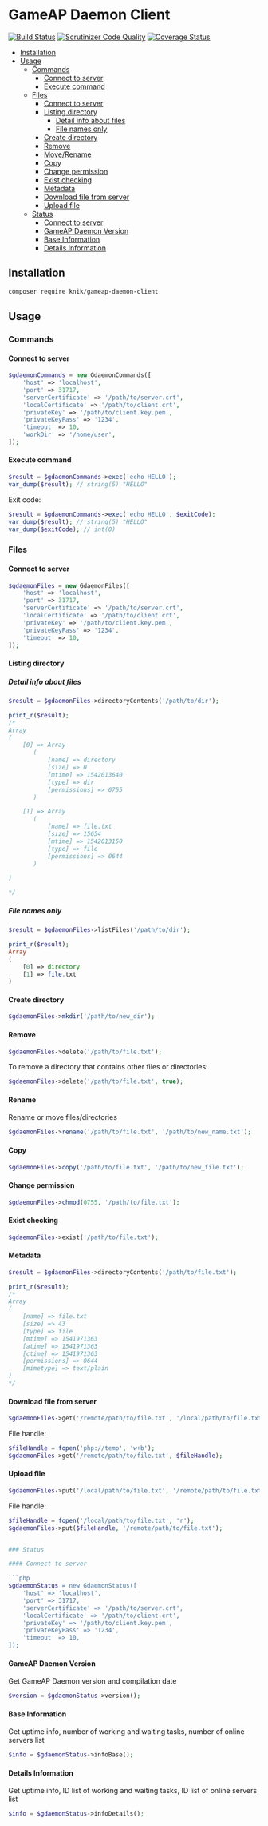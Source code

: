 # GameAP Daemon Client

[![Build Status](https://travis-ci.com/et-nik/gameap-daemon-client.svg?branch=master)](https://travis-ci.com/et-nik/gameap-daemon-client)
[![Scrutinizer Code Quality](https://scrutinizer-ci.com/g/et-nik/gameap-daemon-client/badges/quality-score.png?b=master)](https://scrutinizer-ci.com/g/et-nik/gameap-daemon-client/?branch=master)
[![Coverage Status](https://scrutinizer-ci.com/g/et-nik/gameap-daemon-client/badges/coverage.png?b=master)](https://scrutinizer-ci.com/g/et-nik/gameap-daemon-client/code-structure)

- [Installation](#installation)
- [Usage](#usage)
    - [Commands](#commands)
        - [Connect to server](#connect-to-server)
        - [Execute command](#execute-command)
    - [Files](#files)
        - [Connect to server](#connect-to-server-1)
        - [Listing directory](#listing-directory)
            - [Detail info about files](#detail-info-about-files)
            - [File names only](#file-names-only)
        - [Create directory](#create-directory)
        - [Remove](#remove)
        - [Move/Rename](#rename)
        - [Copy](#copy)
        - [Change permission](#change-permission)
        - [Exist checking](#exist-checking)
        - [Metadata](#metadata)
        - [Download file from server](#download-file-from-server)
        - [Upload file](#upload-file)
    - [Status](#status)
        - [Connect to server](#connect-to-server-2)
        - [GameAP Daemon Version](#gameap-daemon-version)
        - [Base Information](#base-information)
        - [Details Information](#details-information)

## Installation

```bash
composer require knik/gameap-daemon-client
```

## Usage

### Commands

#### Connect to server

```php
$gdaemonCommands = new GdaemonCommands([
    'host' => 'localhost',
    'port' => 31717,
    'serverCertificate' => '/path/to/server.crt',
    'localCertificate' => '/path/to/client.crt',
    'privateKey' => '/path/to/client.key.pem',
    'privateKeyPass' => '1234',
    'timeout' => 10,
    'workDir' => '/home/user',
]);
```

#### Execute command

```php
$result = $gdaemonCommands->exec('echo HELLO');
var_dump($result); // string(5) "HELLO"
```

Exit code:

```php
$result = $gdaemonCommands->exec('echo HELLO', $exitCode);
var_dump($result); // string(5) "HELLO"
var_dump($exitCode); // int(0)
```


### Files

#### Connect to server

```php
$gdaemonFiles = new GdaemonFiles([
    'host' => 'localhost',
    'port' => 31717,
    'serverCertificate' => '/path/to/server.crt',
    'localCertificate' => '/path/to/client.crt',
    'privateKey' => '/path/to/client.key.pem',
    'privateKeyPass' => '1234',
    'timeout' => 10,
]);
```

#### Listing directory

##### Detail info about files

```php
$result = $gdaemonFiles->directoryContents('/path/to/dir');

print_r($result);
/*
Array
(
    [0] => Array
       (
           [name] => directory
           [size] => 0
           [mtime] => 1542013640
           [type] => dir
           [permissions] => 0755
       )

    [1] => Array
       (
           [name] => file.txt
           [size] => 15654
           [mtime] => 1542013150
           [type] => file
           [permissions] => 0644
       )

)

*/
```

##### File names only

```php
$result = $gdaemonFiles->listFiles('/path/to/dir');

print_r($result);
Array
(
    [0] => directory
    [1] => file.txt
)
```

#### Create directory

```php
$gdaemonFiles->mkdir('/path/to/new_dir');
```

#### Remove

```php
$gdaemonFiles->delete('/path/to/file.txt');
```

To remove a directory that contains other files or directories:

```php
$gdaemonFiles->delete('/path/to/file.txt', true);
```

#### Rename

Rename or move files/directories

```php
$gdaemonFiles->rename('/path/to/file.txt', '/path/to/new_name.txt');
```

#### Copy

```php
$gdaemonFiles->copy('/path/to/file.txt', '/path/to/new_file.txt');
```

#### Change permission

```php
$gdaemonFiles->chmod(0755, '/path/to/file.txt');
```

#### Exist checking

 ```php
$gdaemonFiles->exist('/path/to/file.txt');
 ```

#### Metadata

```php
$result = $gdaemonFiles->directoryContents('/path/to/file.txt');

print_r($result);
/*
Array
(
    [name] => file.txt
    [size] => 43
    [type] => file
    [mtime] => 1541971363
    [atime] => 1541971363
    [ctime] => 1541971363
    [permissions] => 0644
    [mimetype] => text/plain
)
*/
```

#### Download file from server

```php
$gdaemonFiles->get('/remote/path/to/file.txt', '/local/path/to/file.txt');
```

File handle:
```php
$fileHandle = fopen('php://temp', 'w+b');
$gdaemonFiles->get('/remote/path/to/file.txt', $fileHandle);
```

#### Upload file

```php
$gdaemonFiles->put('/local/path/to/file.txt', '/remote/path/to/file.txt');
```

File handle:
```php
$fileHandle = fopen('/local/path/to/file.txt', 'r');
$gdaemonFiles->put($fileHandle, '/remote/path/to/file.txt');


### Status

#### Connect to server

```php
$gdaemonStatus = new GdaemonStatus([
    'host' => 'localhost',
    'port' => 31717,
    'serverCertificate' => '/path/to/server.crt',
    'localCertificate' => '/path/to/client.crt',
    'privateKey' => '/path/to/client.key.pem',
    'privateKeyPass' => '1234',
    'timeout' => 10,
]);
```

#### GameAP Daemon Version

Get GameAP Daemon version and compilation date

```php
$version = $gdaemonStatus->version();
```

#### Base Information

Get uptime info, number of working and waiting tasks, number of online servers list

```php
$info = $gdaemonStatus->infoBase();
```

#### Details Information

Get uptime info, ID list of working and waiting tasks, ID list of online servers list

```php
$info = $gdaemonStatus->infoDetails();
```